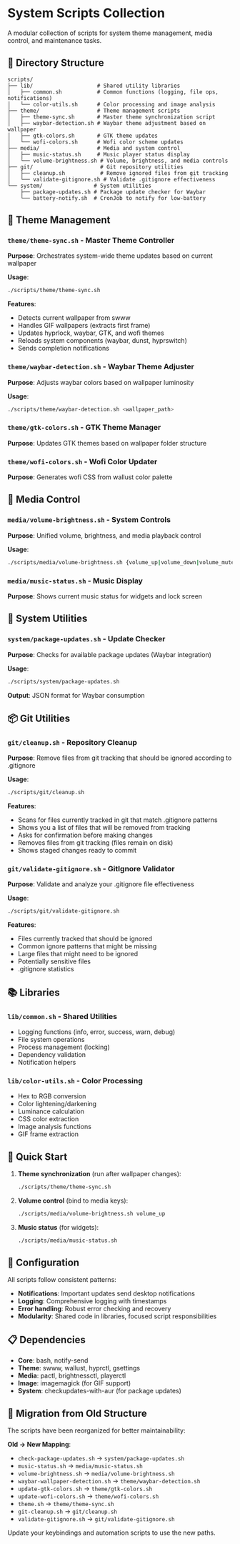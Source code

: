 # System Scripts Collection

A modular collection of scripts for system theme management, media control, and maintenance tasks.

## 📁 Directory Structure

```
scripts/
├── lib/                    # Shared utility libraries
│   ├── common.sh           # Common functions (logging, file ops, notifications)
│   └── color-utils.sh      # Color processing and image analysis
├── theme/                  # Theme management scripts
│   ├── theme-sync.sh       # Master theme synchronization script
│   ├── waybar-detection.sh # Waybar theme adjustment based on wallpaper
│   ├── gtk-colors.sh       # GTK theme updates
│   └── wofi-colors.sh      # Wofi color scheme updates
├── media/                  # Media and system control
│   ├── music-status.sh     # Music player status display
│   └── volume-brightness.sh # Volume, brightness, and media controls
├── git/                     # Git repository utilities
│   ├── cleanup.sh           # Remove ignored files from git tracking
│   └── validate-gitignore.sh # Validate .gitignore effectiveness
└── system/                # System utilities
    ├── package-updates.sh # Package update checker for Waybar
    └── battery-notify.sh  # CronJob to notify for low-battery
```

## 🎨 Theme Management

### `theme/theme-sync.sh` - Master Theme Controller
**Purpose**: Orchestrates system-wide theme updates based on current wallpaper

**Usage**:
```bash
./scripts/theme/theme-sync.sh
```

**Features**:
- Detects current wallpaper from swww
- Handles GIF wallpapers (extracts first frame)
- Updates hyprlock, waybar, GTK, and wofi themes
- Reloads system components (waybar, dunst, hyprswitch)
- Sends completion notifications

### `theme/waybar-detection.sh` - Waybar Theme Adjuster
**Purpose**: Adjusts waybar colors based on wallpaper luminosity

**Usage**:
```bash
./scripts/theme/waybar-detection.sh <wallpaper_path>
```

### `theme/gtk-colors.sh` - GTK Theme Manager
**Purpose**: Updates GTK themes based on wallpaper folder structure

### `theme/wofi-colors.sh` - Wofi Color Updater
**Purpose**: Generates wofi CSS from wallust color palette

## 🎵 Media Control

### `media/volume-brightness.sh` - System Controls
**Purpose**: Unified volume, brightness, and media playback control

**Usage**:
```bash
./scripts/media/volume-brightness.sh {volume_up|volume_down|volume_mute|mic_mute|brightness_up|brightness_down|next_track|prev_track|play_pause}
```

### `media/music-status.sh` - Music Display
**Purpose**: Shows current music status for widgets and lock screen

## 🔧 System Utilities

### `system/package-updates.sh` - Update Checker
**Purpose**: Checks for available package updates (Waybar integration)

**Usage**:
```bash
./scripts/system/package-updates.sh
```

**Output**: JSON format for Waybar consumption

## 📦 Git Utilities

### `git/cleanup.sh` - Repository Cleanup
**Purpose**: Remove files from git tracking that should be ignored according to .gitignore

**Usage**:
```bash
./scripts/git/cleanup.sh
```

**Features**:
- Scans for files currently tracked in git that match .gitignore patterns
- Shows you a list of files that will be removed from tracking
- Asks for confirmation before making changes
- Removes files from git tracking (files remain on disk)
- Shows staged changes ready to commit

### `git/validate-gitignore.sh` - GitIgnore Validator
**Purpose**: Validate and analyze your .gitignore file effectiveness

**Usage**:
```bash
./scripts/git/validate-gitignore.sh
```

**Features**:
- Files currently tracked that should be ignored
- Common ignore patterns that might be missing
- Large files that might need to be ignored
- Potentially sensitive files
- .gitignore statistics

## 📚 Libraries

### `lib/common.sh` - Shared Utilities
- Logging functions (info, error, success, warn, debug)
- File system operations
- Process management (locking)
- Dependency validation
- Notification helpers

### `lib/color-utils.sh` - Color Processing
- Hex to RGB conversion
- Color lightening/darkening
- Luminance calculation
- CSS color extraction
- Image analysis functions
- GIF frame extraction

## 🚀 Quick Start

1. **Theme synchronization** (run after wallpaper changes):
   ```bash
   ./scripts/theme/theme-sync.sh
   ```

2. **Volume control** (bind to media keys):
   ```bash
   ./scripts/media/volume-brightness.sh volume_up
   ```

3. **Music status** (for widgets):
   ```bash
   ./scripts/media/music-status.sh
   ```

## 🔧 Configuration

All scripts follow consistent patterns:
- **Notifications**: Important updates send desktop notifications
- **Logging**: Comprehensive logging with timestamps
- **Error handling**: Robust error checking and recovery
- **Modularity**: Shared code in libraries, focused script responsibilities

## 📋 Dependencies

- **Core**: bash, notify-send
- **Theme**: swww, wallust, hyprctl, gsettings
- **Media**: pactl, brightnessctl, playerctl
- **Image**: imagemagick (for GIF support)
- **System**: checkupdates-with-aur (for package updates)

## 🔄 Migration from Old Structure

The scripts have been reorganized for better maintainability:

**Old → New Mapping**:
- `check-package-updates.sh` → `system/package-updates.sh`
- `music-status.sh` → `media/music-status.sh`
- `volume-brightness.sh` → `media/volume-brightness.sh`
- `waybar-wallpaper-detection.sh` → `theme/waybar-detection.sh`
- `update-gtk-colors.sh` → `theme/gtk-colors.sh`
- `update-wofi-colors.sh` → `theme/wofi-colors.sh`
- `theme.sh` → `theme/theme-sync.sh`
- `git-cleanup.sh` → `git/cleanup.sh`
- `validate-gitignore.sh` → `git/validate-gitignore.sh`

Update your keybindings and automation scripts to use the new paths.
